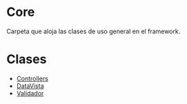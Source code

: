 # Core
Carpeta que aloja las clases de uso general en el framework.

# Clases

- [Controllers](Controllers.md)
- [DataVista](Manager/DataVista.md)
- [Validador](Validador.md)
